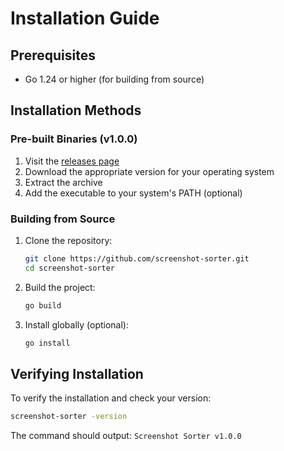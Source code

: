 # Installation Guide

## Prerequisites

- Go 1.24 or higher (for building from source)

## Installation Methods

### Pre-built Binaries (v1.0.0)

1. Visit the [releases page](https://github.com/screenshot-sorter/releases)
2. Download the appropriate version for your operating system
3. Extract the archive
4. Add the executable to your system's PATH (optional)

### Building from Source

1. Clone the repository:
   ```bash
   git clone https://github.com/screenshot-sorter.git
   cd screenshot-sorter
   ```

2. Build the project:
   ```bash
   go build
   ```

3. Install globally (optional):
   ```bash
   go install
   ```

## Verifying Installation

To verify the installation and check your version:
```bash
screenshot-sorter -version
```

The command should output: `Screenshot Sorter v1.0.0`